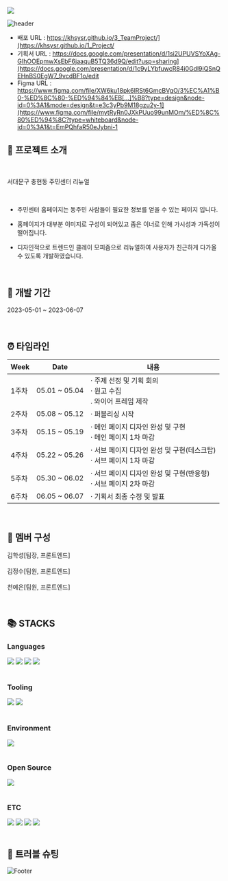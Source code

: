<a href="https://hits.seeyoufarm.com"><img src="https://hits.seeyoufarm.com/api/count/incr/badge.svg?url=https%3A%2F%2Fgithub.com%2Fkhsysr%2F3_TeamProject&count_bg=%23000000&title_bg=%2334C9EE&icon=reverbnation.svg&icon_color=%23E7E7E7&title=Github&edge_flat=false"/></a>

![header](https://capsule-render.vercel.app/api?type=waving&color=34C9EE&text=WEBSITE%20RENEWAL%20PROJECT%20&animation=twinkling&fontSize=18&fontAlignY=33&fontAlign=80&height=250&fontColor=d6ace6&desc=%20서대문구%20주민센터&descAlignY=55&descAlign=70&descSize=60&rotate=-6
)

- 배포 URL : https://khsysr.github.io/3_TeamProject/](https://khsysr.github.io/1_Project/
- 기획서 URL : https://docs.google.com/presentation/d/1si2UPUVSYoXAg-GIhOOEpmwXsEbF6jaaquB5TQ36d9Q/edit?usp=sharing](https://docs.google.com/presentation/d/1c9yLYbfuwcR84i0Gdl9iQSnQEHnBS0EgW7_9vcdBF1o/edit
- Figma URL : https://www.figma.com/file/XW6ku18pk6lRSt6GmcBVgO/3%EC%A1%B0-%ED%8C%80-%ED%94%84%EB[…]%B8?type=design&node-id=0%3A1&mode=design&t=e3c3yPb9M18gzu2y-1](https://www.figma.com/file/mytRyRn0JXkPUuo99unMOm/%ED%8C%80%ED%94%8C?type=whiteboard&node-id=0%3A1&t=EmPQhfaR50eJybni-1

## 🙋 프로젝트 소개

<br>

서대문구 충현동 주민센터 리뉴얼

<br>

- 주민센터 홈페이지는 동주민 사람들이 필요한 정보를 얻을 수 있는 페이지 입니다.

- 홈페이지가 대부분 이미지로 구성이 되어있고 좁은 이너로 인해 가시성과 가독성이 떨어집니다. 

- 디자인적으로 트렌드인 클레이 모피즘으로 리뉴얼하여 사용자가 친근하게 다가올 수 있도록 개발하였습니다.

<br>

## 📆 개발 기간

2023-05-01 ~ 2023-06-07

<br>

## ⏰ 타임라인

| Week |   Date  | 내용 |
| ------ | -- |----------- |
| 1주차 |  05.01 ~ 05.04  |· 주제 선정 및 기획 회의<br>· 원고 수집 <br>. 와이어 프레임 제작 <br>
| 2주차 |  05.08 ~ 05.12  |· 퍼블리싱 시작<br>
| 3주차 |  05.15 ~ 05.19  |· 메인 페이지 디자인 완성 및 구현<br>· 메인 페이지 1차 마감  |
| 4주차 |  05.22 ~ 05.26  |· 서브 페이지 디자인 완성 및 구현(데스크탑)<br>· 서브 페이지 1차 마감 |
| 5주차 |  05.30 ~ 06.02  |· 서브 페이지 디자인 완성 및 구현(반응형)<br>· 서브 페이지 2차 마감   |
| 6주차 |  06.05 ~ 06.07  |· 기획서 최종 수정 및 발표|

<br>

## 👬 멤버 구성

김학성[팀장, 프론트엔드]
<br>
<br>
김정수[팀원, 프론트엔드]
<br>
<br>
천예은[팀원, 프론트엔드]

<br>

## 📚 STACKS

<div>
<h3>Languages</h3>
<img src="https://img.shields.io/badge/-HTML5-E34F26?style=flat&logo=HTML5&logoColor=white"/>
<img src="https://img.shields.io/badge/-CSS3-1572B6?style=flat&logo=CSS3&logoColor=white"/>
<img src="https://img.shields.io/badge/-JavaScript-F7DF1E?style=flat&logo=JavaScript&logoColor=white"/>
<img src="https://img.shields.io/badge/-jQuery-0769AD?style=flat&logo=jQuery&logoColor=white"/>
</div>
<br>
<div>
<h3>Tooling</h3>
<img src="https://img.shields.io/badge/-GitHub-181717?style=flat&logo=GitHub&logoColor=white"/> 
<img src="https://img.shields.io/badge/-Git-F05032?style=flat&logo=Git&logoColor=white"/>
</div>
<br>
<div>
<h3>Environment</h3>
<img src="https://img.shields.io/badge/-Windows10-0078D6?style=flat&logo=Windows&logoColor=white"/>
</div>
<br>
<div>
<h3>Open Source</h3>
<img src="https://img.shields.io/badge/-Naver-03C75A?style=flat&logo=Naver&logoColor=white"/> 
</div>
<br>
<div>
<h3>ETC</h3>
<img src="https://img.shields.io/badge/-Slack-4A154B?style=flat&logo=Slack&logoColor=white"/>
<img src="https://img.shields.io/badge/-Notion-000000?style=flat&logo=Notion&logoColor=white"/>
<img src="https://img.shields.io/badge/-Figma-F24E1E?style=flat&logo=Figma&logoColor=white"/>
<img src="https://img.shields.io/badge/-Adobe Photoshop-31A8FF?style=flat&logo=Adobe Photoshop&logoColor=white"/>
</div>

<br>

## 🌟 트러블 슈팅


![Footer](https://capsule-render.vercel.app/api?type=waving&color=34C9EE&height=150&section=footer)
